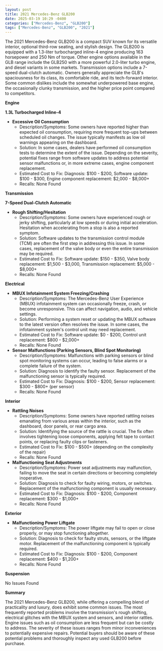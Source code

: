 ```yaml
---
layout: post
title: 2021 Mercedes-Benz GLB200
date: 2025-03-19 10:29 -0400
categories: ["Mercedes-Benz", "GLB200"]
tags: ["Mercedes-Benz", "GLB200", "2021"]
---
```

The 2021 Mercedes-Benz GLB200 is a compact SUV known for its versatile interior, optional third-row seating, and stylish design. The GLB200 is equipped with a 1.3-liter turbocharged inline-4 engine producing 163 horsepower and 250 Nm of torque. Other engine options available in the GLB range include the GLB250 with a more powerful 2.0-liter turbo engine, and diesel variants in some markets. Transmission options include a 7-speed dual-clutch automatic. Owners generally appreciate the GLB's spaciousness for its class, its comfortable ride, and its tech-forward interior. Some common dislikes include the somewhat underpowered base engine, the occasionally clunky transmission, and the higher price point compared to competitors.

**Engine**

**1.3L Turbocharged Inline-4**

*   **Excessive Oil Consumption**
    *   Description/Symptoms: Some owners have reported higher than expected oil consumption, requiring more frequent top-ups between scheduled oil changes. The issue typically manifests as low oil warnings appearing on the dashboard.
    *   Solution: In some cases, dealers have performed oil consumption tests to determine the extent of the issue. Depending on the severity, potential fixes range from software updates to address potential sensor malfunctions or, in more extreme cases, engine component replacement.
    *   Estimated Cost to Fix: Diagnosis: $100 - $200, Software update: $100 - $300, Engine component replacement: $2,000 - $8,000+
    *   Recalls: None Found

**Transmission**

**7-Speed Dual-Clutch Automatic**

*   **Rough Shifting/Hesitation**
    *   Description/Symptoms: Some owners have experienced rough or jerky shifting, particularly at low speeds or during initial acceleration. Hesitation when accelerating from a stop is also a reported symptom.
    *   Solution: Software updates to the transmission control module (TCM) are often the first step in addressing this issue. In some cases, replacement of the valve body or even the entire transmission may be required.
    *   Estimated Cost to Fix: Software update: $150 - $350, Valve body replacement: $1,500 - $3,000, Transmission replacement: $5,000 - $8,000+
    *   Recalls: None Found

**Electrical**

*   **MBUX Infotainment System Freezing/Crashing**
    *   Description/Symptoms: The Mercedes-Benz User Experience (MBUX) infotainment system can occasionally freeze, crash, or become unresponsive. This can affect navigation, audio, and vehicle settings.
    *   Solution: Performing a system reset or updating the MBUX software to the latest version often resolves the issue. In some cases, the infotainment system's control unit may need replacement.
    *   Estimated Cost to Fix: Software update: $0 - $200, Control unit replacement: $800 - $2,000+
    *   Recalls: None Found
*   **Sensor Malfunctions (Parking Sensors, Blind Spot Monitoring)**
    *   Description/Symptoms: Malfunctions with parking sensors or blind spot monitoring systems can occur, leading to false alarms or a complete failure of the system.
    *   Solution: Diagnosis to identify the faulty sensor. Replacement of the malfunctioning sensor is typically required.
    *   Estimated Cost to Fix: Diagnosis: $100 - $200, Sensor replacement: $300 - $800+ (per sensor)
    *   Recalls: None Found

**Interior**

*   **Rattling Noises**
    *   Description/Symptoms: Some owners have reported rattling noises emanating from various areas within the interior, such as the dashboard, door panels, or rear cargo area.
    *   Solution: Identifying the source of the rattle is crucial. The fix often involves tightening loose components, applying felt tape to contact points, or replacing faulty clips or fasteners.
    *   Estimated Cost to Fix: $100 - $500+ (depending on the complexity of the repair)
    *   Recalls: None Found
*   **Malfunctioning Seat Adjustments**
    *   Description/Symptoms: Power seat adjustments may malfunction, failing to move the seat in certain directions or becoming completely inoperative.
    *   Solution: Diagnosis to check for faulty wiring, motors, or switches. Replacement of the malfunctioning component is usually necessary.
    *   Estimated Cost to Fix: Diagnosis: $100 - $200, Component replacement: $300 - $1,000+
    *   Recalls: None Found

**Exterior**

*   **Malfunctioning Power Liftgate**
    *   Description/Symptoms: The power liftgate may fail to open or close properly, or may stop functioning altogether.
    *   Solution: Diagnosis to check for faulty struts, sensors, or the liftgate motor. Replacement of the malfunctioning component is typically required.
    *   Estimated Cost to Fix: Diagnosis: $100 - $200, Component replacement: $400 - $1,200+
    *   Recalls: None Found

**Suspension**

No Issues Found

**Summary**

The 2021 Mercedes-Benz GLB200, while offering a compelling blend of practicality and luxury, does exhibit some common issues. The most frequently reported problems involve the transmission's rough shifting, electrical glitches with the MBUX system and sensors, and interior rattles. Engine issues such as oil consumption are less frequent but can be costly to address. The severity of these issues ranges from minor inconveniences to potentially expensive repairs. Potential buyers should be aware of these potential problems and thoroughly inspect any used GLB200 before purchase.

